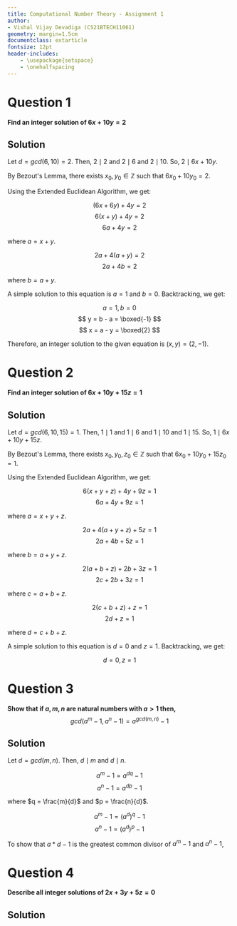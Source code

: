 ```yaml
---
title: Computational Number Theory - Assignment 1
author: 
- Vishal Vijay Devadiga (CS21BTECH11061)
geometry: margin=1.5cm
documentclass: extarticle
fontsize: 12pt
header-includes:
    - \usepackage{setspace}
    - \onehalfspacing
---
```


# Question 1

**Find an integer solution of $6x + 10y = 2$**

## Solution

Let $d = gcd(6, 10) = 2$. Then, $2 \mid 2$ and $2 \mid 6$ and $2 \mid 10$. So, $2 \mid 6x + 10y$.

By Bezout's Lemma, there exists $x_0, y_0 \in \mathbb{Z}$ such that $6x_0 + 10y_0 = 2$.

Using the Extended Euclidean Algorithm, we get:

$$ (6x + 6y) + 4y = 2 $$
$$ 6(x + y) + 4y = 2 $$
$$ 6a + 4y = 2 $$

where $a = x + y$.

$$ 2a + 4(a + y) = 2 $$
$$ 2a + 4b = 2 $$

where $b = a + y$.

A simple solution to this equation is $a = 1$ and $b = 0$.
Backtracking, we get:

$$ a = 1, b = 0 $$
$$ y = b - a = \boxed{-1} $$
$$ x = a - y = \boxed{2} $$

Therefore, an integer solution to the given equation is $(x, y) = (2, -1)$.

# Question 2

**Find an integer solution of $6x + 10y + 15z = 1$**

## Solution

Let $d = gcd(6, 10, 15) = 1$. Then, $1 \mid 1$ and $1 \mid 6$ and $1 \mid 10$ and $1 \mid 15$. So, $1 \mid 6x + 10y + 15z$.

By Bezout's Lemma, there exists $x_0, y_0, z_0 \in \mathbb{Z}$ such that $6x_0 + 10y_0 + 15z_0 = 1$.

Using the Extended Euclidean Algorithm, we get:

$$ 6(x + y + z) + 4y + 9z = 1 $$
$$ 6a + 4y + 9z = 1 $$

where $a = x + y + z$.

$$ 2a + 4(a+y+z) + 5z = 1 $$
$$ 2a + 4b + 5z = 1 $$

where $b = a + y + z$.

$$ 2(a+b+z) + 2b + 3z = 1 $$
$$ 2c + 2b + 3z = 1 $$

where $c = a + b + z$.

$$ 2(c+b+z) + z = 1 $$
$$ 2d + z = 1 $$

where $d = c + b + z$.

A simple solution to this equation is $d = 0$ and $z = 1$.
Backtracking, we get:

$$ d = 0, z = 1 $$

# Question 3

**Show that if $a,m,n$ are natural numbers with $a > 1$ then,** $$ gcd(a^m - 1, a^n - 1) = a^{gcd(m,n)} - 1 $$

## Solution

Let $d = gcd(m, n)$. Then, $d \mid m$ and $d \mid n$.

$$ a^m - 1 = a^{dq} - 1 $$
$$ a^n - 1 = a^{dp} - 1 $$

where $q = \frac{m}{d}$ and $p = \frac{n}{d}$.

$$ a^m - 1 = (a^d)^q - 1 $$
$$ a^n - 1 = (a^d)^p - 1 $$

To show that $a*d - 1$ is the greatest common divisor of $a^m - 1$ and $a^n - 1$, 

# Question 4

**Describe all integer solutions of $2x + 3y + 5z = 0$**

## Solution

